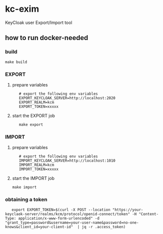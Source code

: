 # kc-exim
KeyCloak user Export/Import tool

## how to run **docker-needed**

### build
```
make build
```

### EXPORT

1. prepare variables
   ```
      # export the following env variables
      EXPORT_KEYCLOAK_SERVER=http://localhost:2020
      EXPORT_REALM=kcm
      EXPORT_TOKEN=xxxxx
   ```
2. start the EXPORT job
   ```
      make export
   ```


### IMPORT

1. prepare variables
   ```
      # export the following env variables
      IMPORT_KEYCLOAK_SERVER=http://localhost:1010
      IMPORT_REALM=kcm
      IMPORT_TOKEN=xxxxx      
   ```

2. start the IMPORT job
   ```
   make import
   ```



### obtaining a token

```
   export EXPORT_TOKEN=$(curl -X POST --location "https://your-keyclaok-server/realms/kcm/protocol/openid-connect/token" -H "Content-Type: application/x-www-form-urlencoded" -d "grant_type=password&username=your-user-name&password=no-one-knows&client_id=your-client-id"  | jq -r .access_token)
```